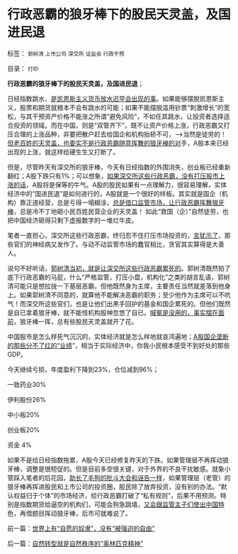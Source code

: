 # 行政恶霸的狼牙棒下的股民天灵盖，及国进民退

标签： `郭树清` `上市公司` `深交所` `证监会` `行政干预` 

目录： `打印`

**行政恶霸的狼牙棒下的股民天灵盖，及国进民退**；



日经指数跳水，[是凯恩斯主义货币放水迟早会出现的事](../../../2012/7/17/经济危机指“市场经济的供应链可能断裂”的危机.md)。如果能够摆脱凯恩斯主义，股票和期货就根本不会有跳水的可能；如果不能摆脱滥用钞票“刺激增长”的宽松，与其干预资产价格不能涨之所谓“避免风险”，不如任其跳水，让投资者选择适合投资的领域。而在中国，则是“双管齐下”，既不让资产价格上涨，行政恶霸又打压合理的上涨品种，非要把散户赶去给国企和机构抬轿不可，——>当然是徒劳的！[但老百姓的天灵盖，也委实不是行政恶霸随意挥舞的狼牙棒的对](../../../2013/5/22/股民对行政恶霸的畏惧.md)手，A股本来已经出现的上涨，就这样给硬生生又打断了。

但是，尽管昨天有深交所的狼牙棒，今天有日经指数的外围消失，创业板已经重新翻红；A股下跌只有1%；可以想象，[如果深交所这些行政恶霸，没有打压股市上涨的话](../../../2012/1/30/A股散户化降低市场风险，打压散户的结果是恶性通货膨胀.md)，A股将是保等的牛气。A股的股民如果有一点理解力，很容易理解，实体经济中的“国进民退”是如何进行的，A股就是一个很好的样板。其实就是国企（机构）靠正道经营，总是亏得一塌糊涂，[总是借口监管市场，让行政恶霸挥舞狼牙棒](../../../2013/4/27/国企和监管让中国股市独享“凯恩斯主义下的大熊市”.md)，总是冷不丁地砸小民百姓民营企业的天灵盖！
如此“救国（企）”自然徒劳，也把中国经济砸得只剩下虚报数字的一堆烂牛皮。

笔者一直担心，深交所这些行政恶霸，终归忍不住打压市场投资的，[言犹示了](../../../2013/5/4/监会会再次打压“业绩下降的高市盈率”的投机吗？.md)，那些官们的神经病又发作了。与动不动监管市场的蠢官相比，贪官其实算得是大善人。

说句不好听话，[郭树清当初，就是让深交所这些行政恶霸累死的](../../../2013/4/27/理解郭树清“新政”的政治意图和可能原因.md)。郭树清既然拍了底下行政恶霸的马屁，什么“严格监管，打压小盘，机构化”之类的胡言乱语，郭树清可能只是想拉拢一下基层恶霸，但他既然身为主席，主要责任当然就差落到他身上。如果郭树清不同意的，就算他不能解决恶霸的职务；至少他作为主席可以不吭气！而深交所这些官们，也是让他们出黑手回护的基金和国企累死的。但他们既然是自已拿着狼牙棒，就不能怪机构股神忽悠了自已。[喊冤是没用的，事实摆在面前](../../../2012/11/28/只有政治权力才有可能被滥用，“管理层”难逃罪责！.md)，狼牙棒一挥，总有些股民天灵盖就开了花。

中国股市是怎么样死气沉沉的，实体经济就是怎么样地就哀鸿遍地；[A股国企垄断的那些分不了红的“业绩](../../../2013/5/21/现金分红是欺骗，送红股才是回报股民.md)”，相当于实际经济中，你我小民根本感受不到好处的那些GDP。

今天继续亏损，年度盈利下降到23%，仓位减到96%；

一致药业30%

伊利股份26%

中小板20%

创业板20%

资金 4%

如果不是给日经指数拖累，A股今天已经修复昨天的下跌。如果管理层不再挥动狼牙棒，调整是很短促的。但是目前多空很关键，对于外界的不良干扰敏感。就象小管踩入笔者的后花园，[助长了毛狗的批斗大会和诬告一样](../../../2013/5/13/毛左再创革命新底线，连管理员也分不清裁赃诬告.md)，如果管理层（老管）的狼牙棒再挥进股民和上市公司的投资圈，股民除了放弃投资，没有别的办法。“默认权益归于个体”的市场经济，给行政恶霸打破了“私有规则”，后果不用预测。特别是指数期货给逼空的机构们，可能会狗急跳墙，[又会跟监管主子们使出中国特](../../../2013/5/17/监管的含义就是把所有企业国有化，国进民退.md)色，再借题目挥动狼牙棒，后市可就难说了。



前一篇：[世界上有“自愿的奴隶”，没有“被强迫的自由”](../../../2013/5/23/世界上有“自愿的奴隶”，没有“被强迫的自由”.md)

后一篇：[自然转型就是自然秩序的“奥林匹克精神”](../../../2013/5/24/自然转型就是自然秩序的“奥林匹克精神”.md)
